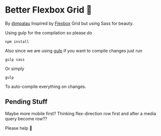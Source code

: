 # Better Flexbox Grid 🦁
By [@mpalau](https://twitter.com/mpalau)
Inspired by [Flexbox](http://flexboxgrid.com/) Grid but using Sass for beauty.

Using gulp for the compilation so please do

```
npm install
```
Also since we are using [gulp](http://gulpjs.com/) if you want to compile changes just run

```
gulp sass
```

Or simply
```
gulp
```
To auto-compile everything on changes.

## Pending Stuff
Maybe more mobile first?
Thinking flex-direction row first and after a media query become row??

Please help 🐶
